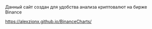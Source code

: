 Данный сайт создан для удобства анализа криптовалют на бирже Binance

https://alexzionx.github.io/BinanceCharts/
